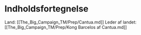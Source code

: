# Indholdsfortegnelse

Land: [[The_Big_Campaign_TM/Prep/Cantua.md]]
Leder af landet: [[The_Big_Campaign_TM/Prep/Kong Barcelos af Cantua.md]]
